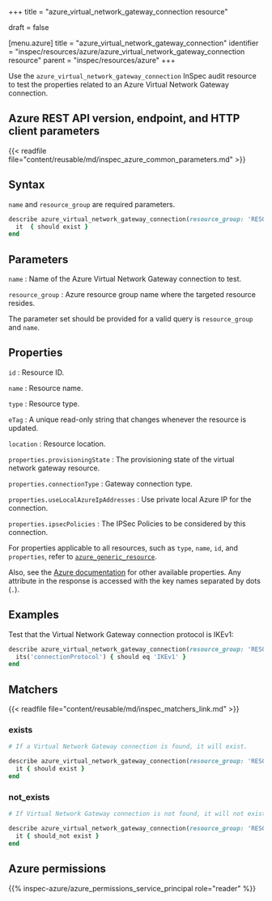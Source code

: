 +++
title = "azure_virtual_network_gateway_connection resource"

draft = false


[menu.azure]
title = "azure_virtual_network_gateway_connection"
identifier = "inspec/resources/azure/azure_virtual_network_gateway_connection resource"
parent = "inspec/resources/azure"
+++

Use the `azure_virtual_network_gateway_connection` InSpec audit resource to test the properties related to an Azure Virtual Network Gateway connection.

## Azure REST API version, endpoint, and HTTP client parameters

{{< readfile file="content/reusable/md/inspec_azure_common_parameters.md" >}}

## Syntax

`name` and `resource_group`  are required parameters.

```ruby
describe azure_virtual_network_gateway_connection(resource_group: 'RESOURCE_GROUP', name: 'VIRTUAL_NETWORK_NAME') do
  it  { should exist }
end
```

## Parameters

`name`
: Name of the Azure Virtual Network Gateway connection to test.

`resource_group`
: Azure resource group name where the targeted resource resides.

The parameter set should be provided for a valid query is `resource_group` and `name`.

## Properties

`id`
: Resource ID.

`name`
: Resource name.

`type`
: Resource type.

`eTag`
: A unique read-only string that changes whenever the resource is updated.

`location`
: Resource location.

`properties.provisioningState`
: The provisioning state of the virtual network gateway resource.

`properties.connectionType`
: Gateway connection type.

`properties.useLocalAzureIpAddresses`
: Use private local Azure IP for the connection.

`properties.ipsecPolicies`
: The IPSec Policies to be considered by this connection.

For properties applicable to all resources, such as `type`, `name`, `id`, and `properties`, refer to [`azure_generic_resource`](azure_generic_resource#properties).

Also, see the [Azure documentation](https://docs.microsoft.com/en-us/rest/api/network-gateway/virtual-network-gateway-connections/get) for other available properties. Any attribute in the response is accessed with the key names separated by dots (`.`).

## Examples

Test that the Virtual Network Gateway connection protocol is IKEv1:

```ruby
describe azure_virtual_network_gateway_connection(resource_group: 'RESOURCE_GROUP', name: 'VIRTUAL_NETWORK_NAME') do
  its('connectionProtocol') { should eq 'IKEv1' }
end
```

## Matchers

{{< readfile file="content/reusable/md/inspec_matchers_link.md" >}}

### exists

```ruby
# If a Virtual Network Gateway connection is found, it will exist.

describe azure_virtual_network_gateway_connection(resource_group: 'RESOURCE_GROUP', name: 'VIRTUAL_NETWORK_NAME') do
  it { should exist }
end
```

### not_exists

```ruby
# If Virtual Network Gateway connection is not found, it will not exist.

describe azure_virtual_network_gateway_connection(resource_group: 'RESOURCE_GROUP', name: 'VIRTUAL_NETWORK_NAME') do
  it { should_not exist }
end
```

## Azure permissions

{{% inspec-azure/azure_permissions_service_principal role="reader" %}}
